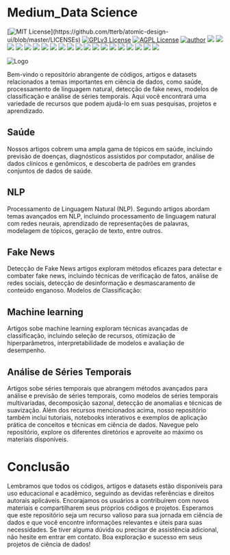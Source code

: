 # Medium_Data Science

[![MIT License](https://img.shields.io/apm/l/atomic-design-ui.svg?)](https://github.com/tterb/atomic-design-ui/blob/master/LICENSEs)
[![GPLv3 License](https://img.shields.io/badge/License-GPL%20v3-yellow.svg)](https://opensource.org/licenses/)
[![AGPL License](https://img.shields.io/badge/license-AGPL-blue.svg)](http://www.gnu.org/licenses/agpl-3.0)
[![author](https://img.shields.io/badge/author-RafaelGallo-red.svg)](https://github.com/RafaelGallo?tab=repositories) 
[![](https://img.shields.io/badge/python-3.7+-blue.svg)](https://www.python.org/downloads/release/python-374/) 
[![](https://img.shields.io/badge/R-3.6.0-red.svg)](https://www.r-project.org/)
[![](https://img.shields.io/badge/ggplot2-white.svg)](https://ggplot2.tidyverse.org/)
[![](https://img.shields.io/badge/dplyr-blue.svg)](https://dplyr.tidyverse.org/)
[![](https://img.shields.io/badge/readr-green.svg)](https://readr.tidyverse.org/)
[![](https://img.shields.io/badge/ggvis-black.svg)](https://ggvis.tidyverse.org/)
[![](https://img.shields.io/badge/Shiny-red.svg)](https://shiny.tidyverse.org/)
[![](https://img.shields.io/badge/plotly-green.svg)](https://plotly.com/)
[![](https://img.shields.io/badge/XGBoost-red.svg)](https://xgboost.readthedocs.io/en/stable/#)
[![](https://img.shields.io/badge/Tensorflow-orange.svg)](https://powerbi.microsoft.com/pt-br/)
[![](https://img.shields.io/badge/Keras-red.svg)](https://powerbi.microsoft.com/pt-br/)
[![](https://img.shields.io/badge/CUDA-gree.svg)](https://powerbi.microsoft.com/pt-br/)
[![](https://img.shields.io/badge/Caret-orange.svg)](https://caret.tidyverse.org/)
[![](https://img.shields.io/badge/Pandas-blue.svg)](https://pandas.pydata.org/) 
[![](https://img.shields.io/badge/Matplotlib-blue.svg)](https://matplotlib.org/)
[![](https://img.shields.io/badge/Seaborn-green.svg)](https://seaborn.pydata.org/)
[![](https://img.shields.io/badge/Matplotlib-orange.svg)](https://scikit-learn.org/stable/) 
[![](https://img.shields.io/badge/Scikit_Learn-green.svg)](https://scikit-learn.org/stable/)
[![](https://img.shields.io/badge/Numpy-white.svg)](https://numpy.org/)
[![](https://img.shields.io/badge/PowerBI-red.svg)](https://powerbi.microsoft.com/pt-br/)

![Logo](https://img.freepik.com/fotos-gratis/conceito-de-negocio-com-holografia-grafica_23-2149160931.jpg?w=740&t=st=1685640330~exp=1685640930~hmac=631211c941de570ccad3c7b54a88d71557ac6ec668da516d33b3850a7136ee97)

Bem-vindo o repositório abrangente de códigos, artigos e datasets relacionados a temas importantes em ciência de dados, como saúde, processamento de linguagem natural, detecção de fake news, modelos de classificação e análise de séries temporais. Aqui você encontrará uma variedade de recursos que podem ajudá-lo em suas pesquisas, projetos e aprendizado.

## Saúde
Nossos artigos cobrem uma ampla gama de tópicos em saúde, incluindo previsão de doenças, diagnósticos assistidos por computador, análise de dados clínicos e genômicos, e descoberta de padrões em grandes conjuntos de dados de saúde.

## NLP
Processamento de Linguagem Natural (NLP). Segundo artigos abordam temas avançados em NLP, incluindo processamento de linguagem natural com redes neurais, aprendizado de representações de palavras, modelagem de tópicos, geração de texto, entre outros.

## Fake News
Detecção de Fake News artigos exploram métodos eficazes para detectar e combater fake news, incluindo técnicas de verificação de fatos, análise de redes sociais, detecção de desinformação e desmascaramento de conteúdo enganoso.
Modelos de Classificação:

## Machine learning
Artigos sobe machine learning exploram técnicas avançadas de classificação, incluindo seleção de recursos, otimização de hiperparâmetros, interpretabilidade de modelos e avaliação de desempenho.

## Análise de Séries Temporais
Artigos sobe séries temporais que abrangem métodos avançados para análise e previsão de séries temporais, como modelos de séries temporais multivariadas, decomposição sazonal, detecção de anomalias e técnicas de suavização. Além dos recursos mencionados acima, nosso repositório também inclui tutoriais, notebooks interativos e exemplos de aplicação prática de conceitos e técnicas em ciência de dados. Navegue pelo repositório, explore os diferentes diretórios e aproveite ao máximo os materiais disponíveis. 

# Conclusão
Lembramos que todos os códigos, artigos e datasets estão disponíveis para uso educacional e acadêmico, seguindo as devidas referências e direitos autorais aplicáveis. Encorajamos os usuários a contribuírem com novos materiais e compartilharem seus próprios códigos e projetos. Esperamos que este repositório seja um recurso valioso para sua jornada em ciência de dados e que você encontre informações relevantes e úteis para suas necessidades. Se tiver alguma dúvida ou precisar de assistência adicional, não hesite em entrar em contato. Boa exploração e sucesso em seus projetos de ciência de dados!
